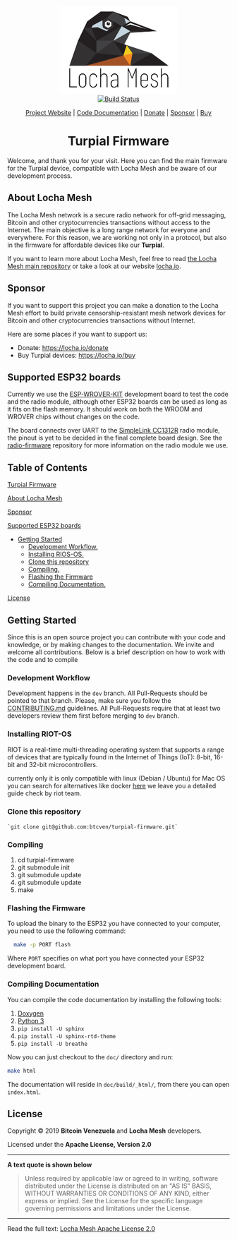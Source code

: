 <p align="center">
  <a href="https://locha.io/">
  <img height="200px" src="doc/LogotipoTurpial-Color.20-09-19.svg">
  </a>
  <br>
  <a href="https://travis-ci.com/btcven/turpial-firmware">
    <img src="https://travis-ci.com/btcven/turpial-firmware.svg?branch=master" title="Build Status">
  </a>
</p>

<p align="center">
  <a href="https://locha.io/">Project Website</a> |
  <a href="https://btcven.github.io/turpial-firmware/">Code Documentation</a> |
  <a href="https://locha.io/donate">Donate</a> |
  <a href="https://github.com/sponsors/rdymac">Sponsor</a> |
  <a href="https://locha.io/buy">Buy</a>
</p>

<h1 align="center">Turpial Firmware</h1>

Welcome, and thank you for your visit. Here you can
find the main firmware for the Turpial device, compatible with Locha Mesh and be aware
of our development process.

## About Locha Mesh

The Locha Mesh network is a secure radio network for off-grid messaging, Bitcoin and other
cryptocurrencies transactions without access to the Internet. The main objective is a
long range network for everyone and
everywhere. For this reason, we are working not only in a protocol, but also in the
firmware for affordable devices like our **Turpial**.

If you want to learn more about Locha Mesh, feel free to read
[the Locha Mesh main repository](https://github.com/btcven/locha) or take a
look at our website [locha.io](https://www.locha.io).

## Sponsor

If you want to support this project you can make a donation to the Locha Mesh
effort to build private censorship-resistant mesh network devices for Bitcoin and other
cryptocurrencies transactions without Internet.

Here are some places if you want to support us:

- Donate: https://locha.io/donate
- Buy Turpial devices: https://locha.io/buy

## Supported ESP32 boards

Currently we use the [ESP-WROVER-KIT](https://www.espressif.com/en/products/hardware/esp-wrover-kit/overview)
development board to test the code and the radio module, although other ESP32
boards can be used as long as it fits on the flash memory. It should work on
both the WROOM and WROVER chips without changes on the code.

The board connects over UART to the
[SimpleLink CC1312R](https://www.ti.com/product/CC1312R) radio module, the
pinout is yet to be decided in the final complete board design. See the
[radio-firmware](https://github.com/btcven/radio-firmware) repository for more
information on the radio module we use.

## Table of Contents

[Turpial Firmware](#turpial-firmware)

[About Locha Mesh](#about-locha-mesh)

[Sponsor](#sponsor)

[Supported ESP32 boards](#supported-esp32-boards)

* [Getting Started](#getting-started)
   - [Development Workflow.](#development-workflow)
   - [Installing RIOS-OS.](#installing-riot-os)
   - [Clone this repository](#clone-this-repository)
   - [Compiling.](#compiling)
   - [Flashing the Firmware](#flashing-the-firmware)
   - [Compiling Documentation.](#compiling-documentation)

[License](#license)

## Getting Started

Since this is an open source project you can contribute with your code and
knowledge, or by making changes to the documentation. We invite and welcome all contributions. Below is a brief
description on how to work with the code and to compile

### Development Workflow

Development happens in the `dev` branch. All Pull-Requests should be
pointed to that branch. Please, make sure you follow the
[CONTRIBUTING.md](CONTRIBUTING.md) guidelines. All Pull-Requests
require that at least two developers review them first before merging to `dev`
branch.

### Installing RIOT-OS

RIOT is a real-time multi-threading operating system that supports a range of devices that are typically found in the Internet of Things (IoT): 8-bit, 16-bit and 32-bit microcontrollers.

currently only it is only compatible with linux (Debian / Ubuntu) for Mac OS you can search for alternatives like docker [here](https://doc.riot-os.org/group__cpu__esp32.html#esp32_toolchain) we leave you a detailed guide check by riot team.


### Clone this repository

```
`git clone git@github.com:btcven/turpial-firmware.git`
```
### Compiling

 1.  cd turpial-firmware
 2.  git submodule init
 3.  git submodule update
 4.  git submodule update
 5.  make

### Flashing the Firmware

To upload the binary to the ESP32 you have connected to your computer, you
need to use the following command:

```bash
  make -p PORT flash 
```

Where `PORT` specifies on what port you have connected your ESP32 development
board.


### Compiling Documentation

You can compile the code documentation by installing the following tools:

1. [Doxygen](http://www.doxygen.nl/download.html)
2. [Python 3](https://www.python.org/downloads/)
3. `pip install -U sphinx`
4. `pip install -U sphinx-rtd-theme`
5. `pip install -U breathe`

Now you can just checkout to the `doc/` directory and run:

```bash
make html
```

The documentation will reside in `doc/build/_html/`, from there you can open
`index.html`.

## License
Copyright © 2019 **Bitcoin Venezuela** and **Locha Mesh** developers.

Licensed under the **Apache License, Version 2.0**

---
**A text quote is shown below**

>Unless required by applicable law or agreed to in writing, software
distributed under the License is distributed on an "AS IS" BASIS,
WITHOUT WARRANTIES OR CONDITIONS OF ANY KIND, either express or implied.
See the License for the specific language governing permissions and
limitations under the License.
___
Read the full text:
[Locha Mesh Apache License 2.0](LICENSE)
